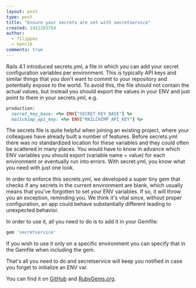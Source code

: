 ```yaml
---
layout: post
type: post
title: "Ensure your secrets are set with secretservice"
created: 1422263764
author:
  - filippos
  - henrik
comments: true
---
```


Rails 4.1 introduced secrets.yml, a file in which you can add your secret configuration variables per environment. This is typically API keys and similar things that you don't want to commit to your repository and potentially expose to the world. To avoid this, the file should not contain the actual values, but instead you should export the values in your ENV and just point to them in your secrets.yml, e.g.

```ruby
production:
  secret_key_base: <%= ENV["SECRET_KEY_BASE"] %>
  mailchimp_api_key: <%= ENV["MAILCHIMP_API_KEY"] %>
```


The secrets file is quite helpful when joining an existing project, where your colleagues have already built a number of features. Before secrets.yml there was no standardized location for these variables and they could often be scattered in many places. You would have to know in advance which ENV variables you should export (variable name + value) for each environment or eventually run into errors. With secret.yml, you know what you need with just one look.

In order to enforce this secrets.yml, we developed a super tiny gem that checks if any secrets in the current environment are blank, which usually means that you've forgotten to set your ENV variables. If so, it will throw you an exception, reminding you. We think it's vital since, without proper configuration, an app could behave substantially different leading to unexpected behavior.

In order to use it, all you need to do is to add it in your Gemfile:

```ruby
gem 'secretservice'
```

If you wish to use it only on a specific environment you can specify that in the Gemfile when including the gem.

That's all you need to do and secretservice will keep you notified in case you forget to initialize an ENV var.

You can find it on [GitHub](https://github.com/kollegorna/secretservice) and [RubyGems.org](https://rubygems.org/gems/secretservice).
